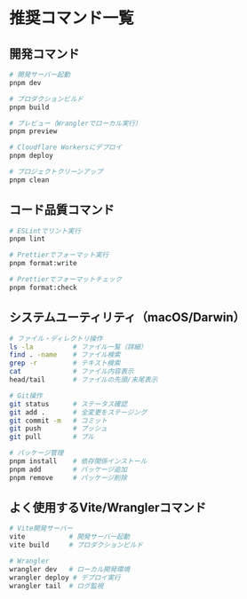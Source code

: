 # 推奨コマンド一覧

## 開発コマンド
```bash
# 開発サーバー起動
pnpm dev

# プロダクションビルド
pnpm build

# プレビュー（Wranglerでローカル実行）
pnpm preview

# Cloudflare Workersにデプロイ
pnpm deploy

# プロジェクトクリーンアップ
pnpm clean
```

## コード品質コマンド
```bash
# ESLintでリント実行
pnpm lint

# Prettierでフォーマット実行
pnpm format:write

# Prettierでフォーマットチェック
pnpm format:check
```

## システムユーティリティ（macOS/Darwin）
```bash
# ファイル・ディレクトリ操作
ls -la          # ファイル一覧（詳細）
find . -name    # ファイル検索
grep -r         # テキスト検索
cat             # ファイル内容表示
head/tail       # ファイルの先頭/末尾表示

# Git操作
git status      # ステータス確認
git add .       # 全変更をステージング
git commit -m   # コミット
git push        # プッシュ
git pull        # プル

# パッケージ管理
pnpm install    # 依存関係インストール
pnpm add        # パッケージ追加
pnpm remove     # パッケージ削除
```

## よく使用するVite/Wranglerコマンド
```bash
# Vite開発サーバー
vite           # 開発サーバー起動
vite build     # プロダクションビルド

# Wrangler
wrangler dev   # ローカル開発環境
wrangler deploy # デプロイ実行
wrangler tail  # ログ監視
```